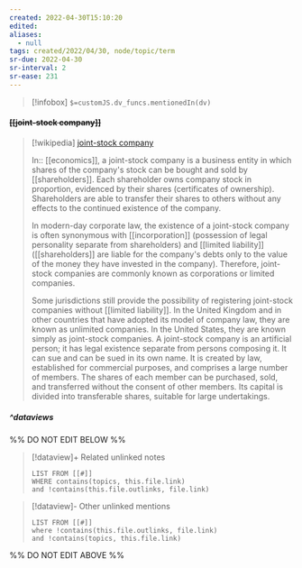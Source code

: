 ```yaml
---
created: 2022-04-30T15:10:20 
edited: 
aliases:
  - null
tags: created/2022/04/30, node/topic/term
sr-due: 2022-04-30
sr-interval: 2
sr-ease: 231
---
```

> [!infobox]
`$=customJS.dv_funcs.mentionedIn(dv)`

#### <s class="topic-title">[[joint-stock company]]</s>

> [!wikipedia] [joint-stock company](https://en.wikipedia.org/wiki/Joint-stock%20company)
> 
> In:: [[economics]],
> a joint-stock company is a business entity in which shares of the company's stock can be bought and sold by [[shareholders]]. Each shareholder owns company stock in proportion, evidenced by their shares (certificates of ownership). Shareholders are able to transfer their shares to others without any effects to the continued existence of the company.
> 
> In modern-day corporate law, the existence of a joint-stock company is often synonymous with [[incorporation]] (possession of legal personality separate from shareholders) and [[limited liability]] ([[shareholders]] are liable for the company's debts only to the value of the money they have invested in the company). Therefore, joint-stock companies are commonly known as corporations or limited companies.
> 
> Some jurisdictions still provide the possibility of registering joint-stock companies without [[limited liability]]. In the United Kingdom and in other countries that have adopted its model of company law, they are known as unlimited companies. In the United States, they are known simply as joint-stock companies. A joint-stock company is an artificial person; it has legal existence separate from persons composing it. It can sue and can be sued in its own name. It is created by law, established for commercial purposes, and comprises a large number of members. The shares of each member can be purchased, sold, and transferred without the consent of other members. Its capital is divided into transferable shares, suitable for large undertakings.
>


##### ^dataviews

%% DO NOT EDIT BELOW %%
> [!dataview]+ Related unlinked notes
> ```dataview
> LIST FROM [[#]]
> WHERE contains(topics, this.file.link)
> and !contains(this.file.outlinks, file.link)
> ```
 
> [!dataview]- Other unlinked mentions
> ```dataview
> LIST FROM [[#]]
> where !contains(this.file.outlinks, file.link)
> and !contains(topics, this.file.link)
> ```

%% DO NOT EDIT ABOVE %%
